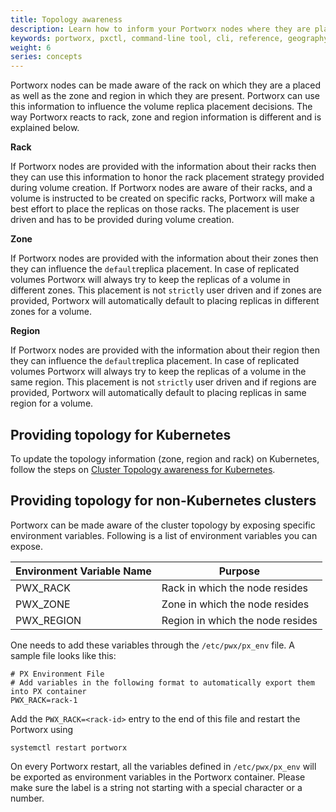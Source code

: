 ```yaml
---
title: Topology awareness
description: Learn how to inform your Portworx nodes where they are placed in order to influence replication decisions and performance.
keywords: portworx, pxctl, command-line tool, cli, reference, geography, locality, rack, zone, region
weight: 6
series: concepts
---
```


Portworx nodes can be made aware of the rack on which they are a placed as well as the zone and region in which they are present. Portworx can use this information to influence the volume replica placement decisions. The way Portworx reacts to rack, zone and region information is different and is explained below.

**Rack**

If Portworx nodes are provided with the information about their racks then they can use this information to honor the rack placement strategy provided during volume creation. If Portworx nodes are aware of their racks, and a volume is instructed to be created on specific racks, Portworx will make a best effort to place the replicas on those racks. The placement is user driven and has to be provided during volume creation.

**Zone**

If Portworx nodes are provided with the information about their zones then they can influence the `default`replica placement. In case of replicated volumes Portworx will always try to keep the replicas of a volume in different zones. This placement is not `strictly` user driven and if zones are provided, Portworx will automatically default to placing replicas in different zones for a volume.

**Region**

If Portworx nodes are provided with the information about their region then they can influence the `default`replica placement. In case of replicated volumes Portworx will always try to keep the replicas of a volume in the same region. This placement is not `strictly` user driven and if regions are provided, Portworx will automatically default to placing replicas in same region for a volume.

## Providing topology for Kubernetes

To update the topology information (zone, region and rack) on Kubernetes, follow the steps on [Cluster Topology awareness for Kubernetes](/portworx-install-with-kubernetes/operate-and-maintain-on-kubernetes/cluster-topology).

## Providing topology for non-Kubernetes clusters

Portworx can be made aware of the cluster topology by exposing specific environment variables. Following is a list of environment variables you can expose.

|**Environment Variable Name** |**Purpose**|
|-------------------------|------------|
|     PWX_RACK | Rack in which the node resides|
|     PWX_ZONE | Zone in which the node resides|
|     PWX_REGION | Region in which the node resides|

One needs to add these variables through the `/etc/pwx/px_env` file. A sample file looks like this:

```text
# PX Environment File
# Add variables in the following format to automatically export them into PX container
PWX_RACK=rack-1
```

Add the `PWX_RACK=<rack-id>` entry to the end of this file and restart the Portworx using

  ```text
systemctl restart portworx
  ```

On every Portworx restart, all the variables defined in `/etc/pwx/px_env` will be exported as environment variables in the Portworx container. Please make sure the label is a string not starting with a special character or a number.
